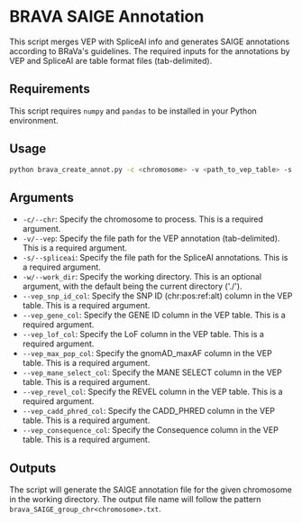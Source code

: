 # BRAVA SAIGE Annotation

This script merges VEP with SpliceAI info and generates SAIGE annotations according to BRaVa's guidelines. The required inputs for the annotations by VEP and SpliceAI are table format files (tab-delimited). 

## Requirements

This script requires `numpy` and `pandas` to be installed in your Python environment.

## Usage

```bash
python brava_create_annot.py -c <chromosome> -v <path_to_vep_table> -s <path_to_SpliceAI_table> -w <working_directory> --vep_snp_id_col <VEP SNP ID column> --vep_gene_col <VEP GENE ID column> --vep_lof_col <VEP LoF column> --vep_max_pop_col <VEP gnomAD_maxAF column> --vep_mane_select_col <VEP MANE SELECT column> --vep_revel_col <VEP REVEL column> --vep_cadd_phred_col <VEP CADD_PHRED column> --vep_consequence_col <VEP Consequence column>
```

## Arguments

* `-c/--chr`: Specify the chromosome to process. This is a required argument.
* `-v/--vep`: Specify the file path for the VEP annotation (tab-delimited). This is a required argument.
* `-s/--spliceai`: Specify the file path for the SpliceAI annotations. This is a required argument.
* `-w/--work_dir`: Specify the working directory. This is an optional argument, with the default being the current directory ('./').
* `--vep_snp_id_col`: Specify the SNP ID (chr:pos:ref:alt) column in the VEP table. This is a required argument.
* `--vep_gene_col`: Specify the GENE ID column in the VEP table. This is a required argument.
* `--vep_lof_col`: Specify the LoF column in the VEP table. This is a required argument.
* `--vep_max_pop_col`: Specify the gnomAD_maxAF column in the VEP table. This is a required argument.
* `--vep_mane_select_col`: Specify the MANE SELECT column in the VEP table. This is a required argument.
* `--vep_revel_col`: Specify the REVEL column in the VEP table. This is a required argument.
* `--vep_cadd_phred_col`: Specify the CADD_PHRED column in the VEP table. This is a required argument.
* `--vep_consequence_col`: Specify the Consequence column in the VEP table. This is a required argument.

## Outputs

The script will generate the SAIGE annotation file for the given chromosome in the working directory. The output file name will follow the pattern `brava_SAIGE_group_chr<chromosome>.txt`.

